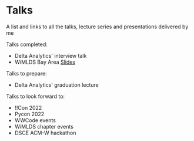 # Talks
A list and links to all the talks, lecture series and presentations delivered by me

Talks completed:
- Delta Analytics' interview talk
- WiMLDS Bay Area [Slides](https://docs.google.com/presentation/d/1dJjOFLtrKYTPiZuFvyWiHmDdpH8cXKYXPp2TOH4BqEs/edit?usp=sharing)

Talks to prepare:
- Delta Analytics' graduation lecture

Talks to look forward to:
- !!Con 2022
- Pycon 2022
- WWCode events
- WiMLDS chapter events
- DSCE ACM-W hackathon
